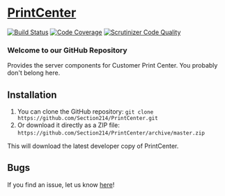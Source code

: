 # [PrintCenter](http://customerprintcenter.com)
[![Build Status](https://secure.travis-ci.org/Section214/PrintCenter.png?branch=master)](https://travis-ci.org/Section214/PrintCenter) [![Code Coverage](https://scrutinizer-ci.com/g/Section214/PrintCenter/badges/coverage.png?b=master)](https://scrutinizer-ci.com/g/Section214/PrintCenter/?branch=master) [![Scrutinizer Code Quality](https://scrutinizer-ci.com/g/Section214/PrintCenter/badges/quality-score.png?b=master)](https://scrutinizer-ci.com/g/Section214/PrintCenter/?branch=master)

### Welcome to our GitHub Repository

Provides the server components for Customer Print Center. You probably don't belong here.

## Installation

1. You can clone the GitHub repository:
`git clone https://github.com/Section214/PrintCenter.git`
2. Or download it directly as a ZIP file:
`https://github.com/Section214/PrintCenter/archive/master.zip`

This will download the latest developer copy of PrintCenter.

## Bugs

If you find an issue, let us know [here](https://github.com/Section214/PrintCenter/issues?state=open)!
